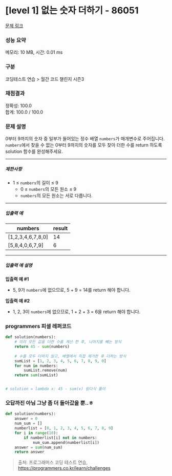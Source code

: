# [level 1] 없는 숫자 더하기 - 86051 

[문제 링크](https://school.programmers.co.kr/learn/courses/30/lessons/86051) 

### 성능 요약

메모리: 10 MB, 시간: 0.01 ms

### 구분

코딩테스트 연습 > 월간 코드 챌린지 시즌3

### 채점결과

정확성: 100.0<br/>합계: 100.0 / 100.0

### 문제 설명

<p>0부터 9까지의 숫자 중 일부가 들어있는 정수 배열 <code>numbers</code>가 매개변수로 주어집니다. <code>numbers</code>에서 찾을 수 없는 0부터 9까지의 숫자를 모두 찾아 더한 수를 return 하도록 solution 함수를 완성해주세요.</p>

<hr>

<h5>제한사항</h5>

<ul>
<li>1 ≤ <code>numbers</code>의 길이 ≤ 9

<ul>
<li>0 ≤ <code>numbers</code>의 모든 원소 ≤ 9</li>
<li><code>numbers</code>의 모든 원소는 서로 다릅니다.</li>
</ul></li>
</ul>

<hr>

<h5>입출력 예</h5>
<table class="table">
        <thead><tr>
<th>numbers</th>
<th>result</th>
</tr>
</thead>
        <tbody><tr>
<td>[1,2,3,4,6,7,8,0]</td>
<td>14</td>
</tr>
<tr>
<td>[5,8,4,0,6,7,9]</td>
<td>6</td>
</tr>
</tbody>
      </table>
<hr>

<h5>입출력 예 설명</h5>

<p><strong>입출력 예 #1</strong></p>

<ul>
<li>5, 9가 <code>numbers</code>에 없으므로, 5 + 9 = 14를 return 해야 합니다.</li>
</ul>

<p><strong>입출력 예 #2</strong></p>

<ul>
<li>1, 2, 3이 <code>numbers</code>에 없으므로, 1 + 2 + 3 = 6을 return 해야 합니다.</li>
</ul>

### programmers 피셜 레퍼코드

```python
def solution(numbers):
    # 미리 모든 값을 더한 수를 계산 한 후, 나머지를 빼는 방식
    return 45 - sum(numbers)
    
    # 수를 모두 더하지 않고, 배열에서 직접 제거한 후 더하는 방식
    sumList = [1, 2, 3, 4, 5, 6, 7, 8, 9, 0]
    for num in numbers:
        sumList.remove(num)
    return sum(sumList)


# solution = lambda x: 45 - sum(x) 람다식 풀이
```

### 오답까진 아님 그냥 좀 더 돌아갔을 뿐..ㅎ

```python
def solution(numbers):
    answer = 0
    num_sum = []
    numberlist = [0, 1, 2, 3, 4, 5, 6, 7, 8, 9]
    for i in range(10): 
        if numberlist[i] not in numbers: 
            num_sum.append(numberlist[i])
    answer = sum(num_sum)
    return answer
```

> 출처: 프로그래머스 코딩 테스트 연습, https://programmers.co.kr/learn/challenges
